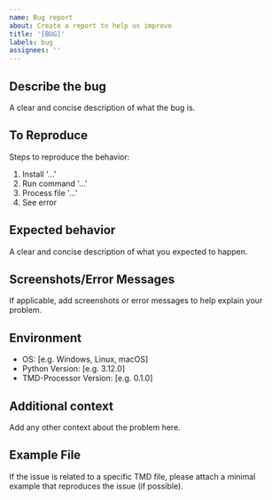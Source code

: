 ```yaml
---
name: Bug report
about: Create a report to help us improve
title: '[BUG]'
labels: bug
assignees: ''
---
```


## Describe the bug

A clear and concise description of what the bug is.

## To Reproduce

Steps to reproduce the behavior:

1. Install '...'
2. Run command '...'
3. Process file '...'
4. See error

## Expected behavior

A clear and concise description of what you expected to happen.

## Screenshots/Error Messages

If applicable, add screenshots or error messages to help explain your problem.

## Environment

- OS: [e.g. Windows, Linux, macOS]
- Python Version: [e.g. 3.12.0]
- TMD-Processor Version: [e.g. 0.1.0]

## Additional context

Add any other context about the problem here.

## Example File

If the issue is related to a specific TMD file, please attach a minimal example that reproduces the issue (if possible).
